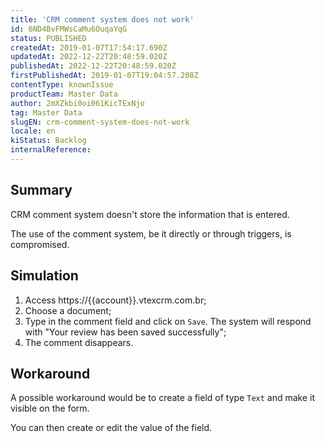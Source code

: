 ```yaml
---
title: 'CRM comment system does not work'
id: 6ND4BvFMWsCaMu6OuqaYqG
status: PUBLISHED
createdAt: 2019-01-07T17:54:17.690Z
updatedAt: 2022-12-22T20:48:59.020Z
publishedAt: 2022-12-22T20:48:59.020Z
firstPublishedAt: 2019-01-07T19:04:57.208Z
contentType: knownIssue
productTeam: Master Data
author: 2mXZkbi0oi061KicTExNjo
tag: Master Data
slugEN: crm-comment-system-does-not-work
locale: en
kiStatus: Backlog
internalReference: 
---
```


## Summary

CRM comment system doesn't store the information that is entered.

The use of the comment system, be it directly or through triggers, is compromised.

## Simulation

1. Access https://{{account}}.vtexcrm.com.br;
2. Choose a document;
3. Type in the comment field and click on `Save`. The system will respond with "Your review has been saved successfully";
4. The comment disappears.

## Workaround

A possible workaround would be to create a field of type `Text` and make it visible on the form.

You can then create or edit the value of the field.

